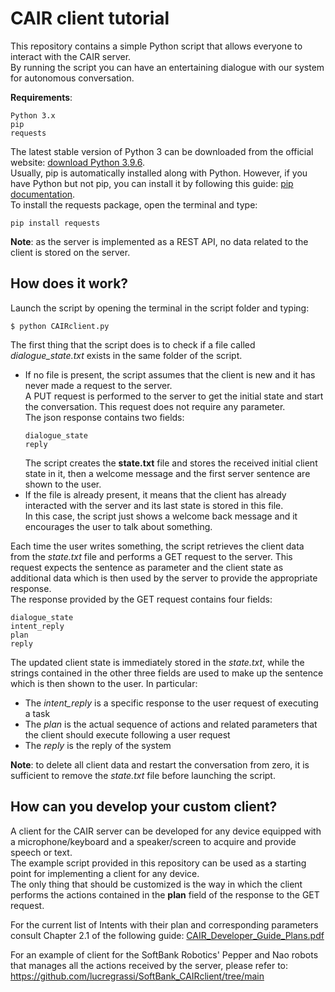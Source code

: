 # CAIR client tutorial
This repository contains a simple Python script that allows everyone to interact with the CAIR server.  
By running the script you can have an entertaining dialogue with our system for autonomous conversation.

**Requirements**: 
```
Python 3.x
pip
requests
```
The latest stable version of Python 3 can be downloaded from the official website: [download Python 3.9.6](https://www.python.org/downloads/release/python-396/).   
Usually, pip is automatically installed along with Python. However, if you have Python but not pip, you can install it by following this guide: [pip documentation](https://pip.pypa.io/en/stable/installation/).  
To install the requests package, open the terminal and type:
```
pip install requests
```

**Note**: as the server is implemented as a REST API, no data related to the client is stored on the server.

## How does it work?
Launch the script by opening the terminal in the script folder and typing:
```
$ python CAIRclient.py
```
The first thing that the script does is to check if a file called *dialogue_state.txt* exists in the same folder of the script. 
* If no file is present, the script assumes that the client is new and it has never made a request to the server.  
  A PUT request is performed to the server to get the initial state and start the conversation. This request does not require any parameter.  
  The json response contains two fields:
  ```
  dialogue_state
  reply
  ```
  The script creates the **state.txt** file and stores the received initial client state in it, then a welcome message and the first server sentence are shown to the user.
* If the file is already present, it means that the client has already interacted with the server and its last state is stored in this file.  
  In this case, the script just shows a welcome back message and it encourages the user to talk about something.
  
Each time the user writes something, the script retrieves the client data from the *state.txt* file and performs a GET request to the server. This request expects the sentence as parameter and the client state as additional data which is then used by the server to provide the appropriate response.  
The response provided by the GET request contains four fields:
```
dialogue_state
intent_reply
plan
reply
```
The updated client state is immediately stored in the *state.txt*, while the strings contained in the other three fields are used to make up the sentence which is then shown to the user. In particular:
* The *intent_reply* is a specific response to the user request of executing a task 
* The *plan* is the actual sequence of actions and related parameters that the client should execute following a user request
* The *reply* is the reply of the system

**Note**: to delete all client data and restart the conversation from zero, it is sufficient to remove the *state.txt* file before launching the script.

## How can you develop your custom client?
A client for the CAIR server can be developed for any device equipped with a microphone/keyboard and a speaker/screen to acquire and provide speech or text.  
The example script provided in this repository can be used as a starting point for implementing a client for any device.  
The only thing that should be customized is the way in which the client performs the actions contained in the **plan** field of the response to the GET request.

For the current list of Intents with their plan and corresponding parameters consult Chapter 2.1 of the following guide: [CAIR_Developer_Guide_Plans.pdf](https://github.com/lucregrassi/CAIRclient_example/files/7039311/CAIR_Developer_Guide_Plans.pdf)


For an example of client for the SoftBank Robotics' Pepper and Nao robots that manages all the actions received by the server, please refer to: https://github.com/lucregrassi/SoftBank_CAIRclient/tree/main

